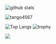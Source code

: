 
![github stats](https://github-readme-stats-sigma-five.vercel.app/api?username=tango4567&show_icons=true)

</p><p><img align="center" src="https://github-readme-streak-stats.herokuapp.com/?user=tango4567" alt="tango4567" /></p>

![Top Langs](https://github-readme-stats-sigma-five.vercel.app/api/top-langs/?username=tango4567&langs_count=3&hide=javascript,go,html,css,tex)
![trophy](https://github-profile-trophy.vercel.app/?username=tango4567&theme=onedark)

![](https://komarev.com/ghpvc/?username=tango4567)

<!--
![Top Langs](https://github-readme-stats-sigma-five.vercel.app/api/top-langs/?username=tango4567&langs_count=3&hide=javascript,go,html,css,tex)
<p>&nbsp;<img align="center" src="https://github-readme-stats.vercel.app/api?username=tango4567&show_icons=true&locale=en", alt="tango4567" />
![Top Langs](https://github-readme-stats.vercel.app/api/top-langs/?username=giswqs&hide_langs_below=10) 
-->



